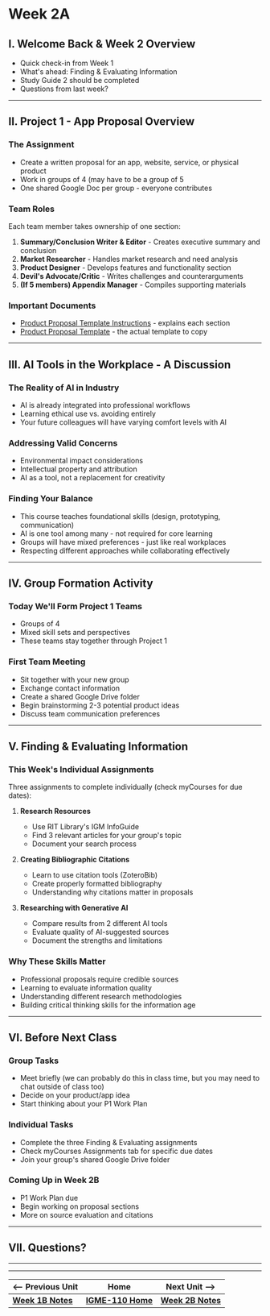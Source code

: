 # Week 2A

## I. Welcome Back & Week 2 Overview
- Quick check-in from Week 1
- What's ahead: Finding & Evaluating Information
- Study Guide 2 should be completed
- Questions from last week?

---

## II. Project 1 - App Proposal Overview

### The Assignment
- Create a written proposal for an app, website, service, or physical product
- Work in groups of 4 (may have to be a group of 5
- One shared Google Doc per group - everyone contributes

### Team Roles
Each team member takes ownership of one section:
1. **Summary/Conclusion Writer & Editor** - Creates executive summary and conclusion
2. **Market Researcher** - Handles market research and need analysis
3. **Product Designer** - Develops features and functionality section
4. **Devil's Advocate/Critic** - Writes challenges and counterarguments
5. **(If 5 members) Appendix Manager** - Compiles supporting materials

### Important Documents
- [Product Proposal Template Instructions](https://docs.google.com/document/d/1kf8tE2aJdK3cHz8Lt3Q-ipGpfdDZdv2abypi8rDThsQ/edit) - explains each section
- [Product Proposal Template](https://docs.google.com/document/d/1odCPGxzw_skckC3-mhqWKHlN2Pg3lSIOXAcNRS76qWA/edit) - the actual template to copy

---

## III. AI Tools in the Workplace - A Discussion

### The Reality of AI in Industry
- AI is already integrated into professional workflows
- Learning ethical use vs. avoiding entirely
- Your future colleagues will have varying comfort levels with AI

### Addressing Valid Concerns
- Environmental impact considerations
- Intellectual property and attribution
- AI as a tool, not a replacement for creativity

### Finding Your Balance
- This course teaches foundational skills (design, prototyping, communication)
- AI is one tool among many - not required for core learning
- Groups will have mixed preferences - just like real workplaces
- Respecting different approaches while collaborating effectively

---

## IV. Group Formation Activity

### Today We'll Form Project 1 Teams
- Groups of 4
- Mixed skill sets and perspectives
- These teams stay together through Project 1

### First Team Meeting
- Sit together with your new group
- Exchange contact information
- Create a shared Google Drive folder
- Begin brainstorming 2-3 potential product ideas
- Discuss team communication preferences

---

## V. Finding & Evaluating Information

### This Week's Individual Assignments
Three assignments to complete individually (check myCourses for due dates):

1. **Research Resources**
   - Use RIT Library's IGM InfoGuide
   - Find 3 relevant articles for your group's topic
   - Document your search process

2. **Creating Bibliographic Citations**
   - Learn to use citation tools (ZoteroBib)
   - Create properly formatted bibliography
   - Understanding why citations matter in proposals

3. **Researching with Generative AI**
   - Compare results from 2 different AI tools
   - Evaluate quality of AI-suggested sources
   - Document the strengths and limitations

### Why These Skills Matter
- Professional proposals require credible sources
- Learning to evaluate information quality
- Understanding different research methodologies
- Building critical thinking skills for the information age

---

## VI. Before Next Class

### Group Tasks
- Meet briefly (we can probably do this in class time, but you may need to chat outside of class too)
- Decide on your product/app idea
- Start thinking about your P1 Work Plan

### Individual Tasks
- Complete the three Finding & Evaluating assignments
- Check myCourses Assignments tab for specific due dates
- Join your group's shared Google Drive folder

### Coming Up in Week 2B
- P1 Work Plan due
- Begin working on proposal sections
- More on source evaluation and citations

---

## VII. Questions?

---
---

| <-- Previous Unit | Home | Next Unit -->
| --- | --- | --- 
|   [**Week 1B Notes**](1B.md)  |  [**IGME-110 Home**](../) | [**Week 2B Notes**](2B.md)
